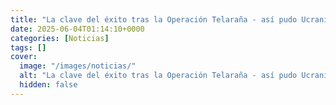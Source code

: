 ```yaml
---
title: "La clave del éxito tras la Operación Telaraña - así pudo Ucrania controlar sus drones a más de 4.000 km de distancia"
date: 2025-06-04T01:14:10+0000
categories: [Noticias]
tags: []
cover:
  image: "/images/noticias/"
  alt: "La clave del éxito tras la Operación Telaraña - así pudo Ucrania controlar sus drones a más de 4.000 km de distancia"
  hidden: false
---
```



